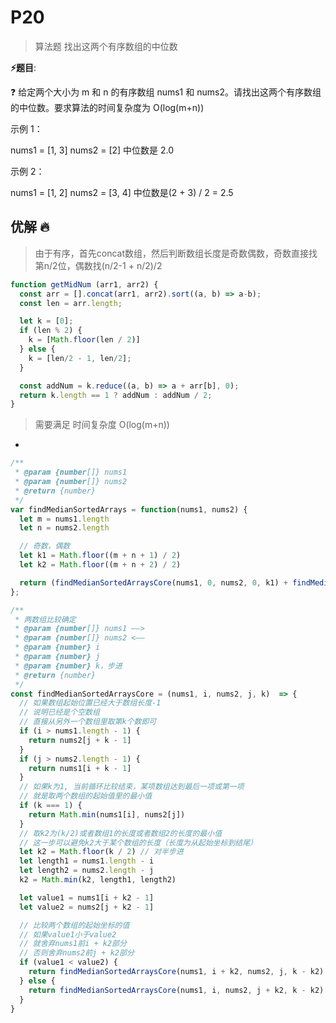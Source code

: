 # P20

> 算法题 找出这两个有序数组的中位数

**⚡题目**:

❓ 给定两个大小为 m 和 n 的有序数组 nums1 和 nums2。请找出这两个有序数组的中位数。要求算法的时间复杂度为 O(log(m+n))

示例 1：

nums1 = [1, 3]
nums2 = [2]
中位数是 2.0

示例 2：

nums1 = [1, 2]
nums2 = [3, 4]
中位数是(2 + 3) / 2 = 2.5

## 优解 🔥

> 由于有序，首先concat数组，然后判断数组长度是奇数偶数，奇数直接找第n/2位，偶数找(n/2-1 + n/2)/2

```js
function getMidNum (arr1, arr2) {
  const arr = [].concat(arr1, arr2).sort((a, b) => a-b);
  const len = arr.length;

  let k = [0];
  if (len % 2) {
    k = [Math.floor(len / 2)]
  } else {
    k = [len/2 - 1, len/2];
  }

  const addNum = k.reduce((a, b) => a + arr[b], 0);
  return k.length == 1 ? addNum : addNum / 2;
}
```

> 需要满足 时间复杂度 O(log(m+n))

- 

```js
/**
 * @param {number[]} nums1
 * @param {number[]} nums2
 * @return {number}
 */
var findMedianSortedArrays = function(nums1, nums2) {
  let m = nums1.length
  let n = nums2.length

  // 奇数，偶数
  let k1 = Math.floor((m + n + 1) / 2)
  let k2 = Math.floor((m + n + 2) / 2)

  return (findMedianSortedArraysCore(nums1, 0, nums2, 0, k1) + findMedianSortedArraysCore(nums1, 0, nums2, 0, k2)) / 2
};

/**
 * 两数组比较确定
 * @param {number[]} nums1 ——>
 * @param {number[]} nums2 <——
 * @param {number} i
 * @param {number} j
 * @param {number} k，步进
 * @return {number}
 */
const findMedianSortedArraysCore = (nums1, i, nums2, j, k)  => {
  // 如果数组起始位置已经大于数组长度-1
  // 说明已经是个空数组
  // 直接从另外一个数组里取第k个数即可
  if (i > nums1.length - 1) {
    return nums2[j + k - 1]
  }
  if (j > nums2.length - 1) {
    return nums1[i + k - 1]
  }
  // 如果k为1, 当前循环比较结束，某项数组达到最后一项或第一项
  // 就是取两个数组的起始值里的最小值
  if (k === 1) {
    return Math.min(nums1[i], nums2[j])
  }
  // 取k2为(k/2)或者数组1的长度或者数组2的长度的最小值
  // 这一步可以避免k2大于某个数组的长度（长度为从起始坐标到结尾）
  let k2 = Math.floor(k / 2) // 对半步进
  let length1 = nums1.length - i
  let length2 = nums2.length - j
  k2 = Math.min(k2, length1, length2)

  let value1 = nums1[i + k2 - 1]
  let value2 = nums2[j + k2 - 1]

  // 比较两个数组的起始坐标的值
  // 如果value1小于value2
  // 就舍弃nums1前i + k2部分
  // 否则舍弃nums2前j + k2部分
  if (value1 < value2) {
    return findMedianSortedArraysCore(nums1, i + k2, nums2, j, k - k2)
  } else {
    return findMedianSortedArraysCore(nums1, i, nums2, j + k2, k - k2)
  }
}
```
